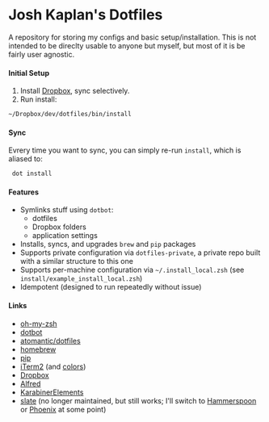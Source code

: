 # Josh Kaplan's Dotfiles

A repository for storing my configs and basic setup/installation. This is not intended to be direclty usable to anyone but myself, but most of it is be fairly user agnostic.

#### Initial Setup

1. Install [Dropbox](https://db.tt/x739XBiN), sync selectively. 
2. Run install:
```bash
~/Dropbox/dev/dotfiles/bin/install
```

#### Sync

Evrery time you want to sync, you can simply re-run `install`, which is aliased to:
```bash
 dot install
```

#### Features

* Symlinks stuff using `dotbot`:
	* dotfiles
	* Dropbox folders
	* application settings
* Installs, syncs, and upgrades `brew` and `pip` packages
* Supports private configuration via `dotfiles-private`, a private repo built with a similar structure to this one
* Supports per-machine configuration via `~/.install_local.zsh` (see `install/example_install_local.zsh`)
* Idempotent (designed to run repeatedly without issue)

#### Links

* [oh-my-zsh](https://github.com/robbyrussell/oh-my-zsh)
* [dotbot](https://github.com/anishathalye/dotbot/)
* [atomantic/dotfiles](https://github.com/atomantic/dotfiles)
* [homebrew](https://brew.sh/)
* [pip](https://pypi.org/project/pip/)
* [iTerm2](https://www.iterm2.com/) (and [colors](https://github.com/mbadolato/iTerm2-Color-Schemes))
* [Dropbox](https://db.tt/x739XBiN)
* [Alfred](https://www.alfredapp.com/)
* [KarabinerElements](https://github.com/tekezo/Karabiner-Elements)
* [slate](https://github.com/mattr-/slate) (no longer maintained, but still works; I'll switch to [Hammerspoon](https://github.com/Hammerspoon/hammerspoon) or [Phoenix](https://github.com/kasper/phoenix) at some point)